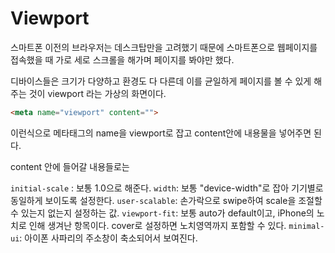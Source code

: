 # Viewport

스마트폰 이전의 브라우저는 데스크탑만을 고려했기 때문에 스마트폰으로 웹페이지를 접속했을 때 가로 세로 스크롤을 해가며
페이지를 봐야만 했다.

디바이스들은 크기가 다양하고 환경도 다 다른데 이를 균일하게 페이지를 볼 수 있게 해주는 것이 viewport 라는 가상의 화면이다.

```html
<meta name="viewport" content="">
```
이런식으로 메타태그의 name을 viewport로 잡고 content안에 내용물을 넣어주면 된다.

content 안에 들어갈 내용들로는

`initial-scale` : 보통 1.0으로 해준다.
`width`: 보통 "device-width"로 잡아 기기별로 동일하게 보이도록 설정한다.
`user-scalable`: 손가락으로 swipe하여 scale을 조절할 수 있는지 없는지 설정하는 값.
`viewport-fit`: 보통 auto가 default이고, iPhone의 노치로 인해 생겨난 항목이다. cover로 설정하면 노치영역까지 포함할 수 있다.
`minimal-ui`: 아이폰 사파리의 주소창이 축소되어서 보여진다.
